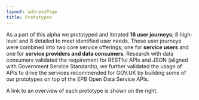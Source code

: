 ```yaml
---
layout: addressPage
title: Prototypes
---
```



As a part of this alpha we prototyped and iterated **16 user journeys**; 8 high-level and 8 detailed to meet identified user needs. These user journeys were combined into two core service offerings; one for **service users** and one for **service providers and data consumers**. Research with data consumers validated the requirement for RESTful APIs and JSON (aligned with Government Service Standards), we further validated the usage of APIs to drive the services recommended for GOV.UK by building some of our prototypes on top of the EPB Open Data Service APIs.

A link to an overview of each prototype is shown on the right.
